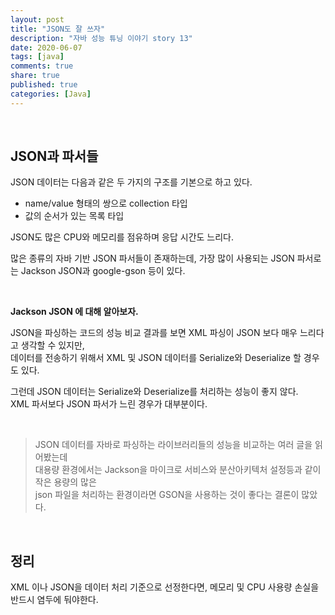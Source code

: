 ```yaml
---
layout: post
title: "JSON도 잘 쓰자"  
description: "자바 성능 튜닝 이야기 story 13"
date: 2020-06-07
tags: [java]
comments: true
share: true
published: true
categories: [Java]
---   
```


<br />

## JSON과 파서들   

JSON 데이터는 다음과 같은 두 가지의 구조를 기본으로 하고 있다.

- name/value 형태의 쌍으로 collection 타입
- 값의 순서가 있는 목록 타입

JSON도 많은 CPU와 메모리를 점유하며 응답 시간도 느리다.

많은 종류의 자바 기반 JSON 파서들이 존재하는데, 가장 많이 사용되는 JSON 파서로는 Jackson JSON과 google-gson 등이 있다.

<br />     

**Jackson JSON 에 대해 알아보자.**          

JSON을 파싱하는 코드의 성능 비교 결과를 보면 XML 파싱이 JSON 보다 매우 느리다고 생각할 수 있지만,  
데이터를 전송하기 위해서 XML 및 JSON 데이터를 Serialize와 Deserialize 할 경우도 있다.


그런데 JSON 데이터는 Serialize와 Deserialize를 처리하는 성능이 좋지 않다.   
XML 파서보다 JSON 파서가 느린 경우가 대부분이다.

<br />    

> JSON 데이터를 자바로 파싱하는 라이브러리들의 성능을 비교하는 여러 글을 읽어봤는데         
> 대용량 환경에서는 Jackson을 마이크로 서비스와 분산아키텍처 설정등과 같이 작은 용량의 많은             
> json 파일을 처리하는 환경이라면 GSON을 사용하는 것이 좋다는 결론이 많았다.  


<br/>         

## 정리            
XML 이나 JSON을 데이터 처리 기준으로 선정한다면, 메모리 및 CPU 사용량 손실을 반드시 염두에 둬야한다.

<br/>         
